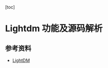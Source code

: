 [toc]

# Lightdm 功能及源码解析
















## 参考资料
- [LightDM](https://wiki.archlinux.org/title/LightDM)

